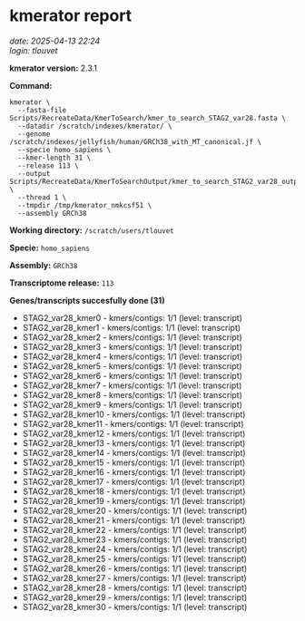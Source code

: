 # kmerator report
*date: 2025-04-13 22:24*  
*login: tlouvet*

**kmerator version:** 2.3.1

**Command:**

```
kmerator \
  --fasta-file Scripts/RecreateData/KmerToSearch/kmer_to_search_STAG2_var28.fasta \
  --datadir /scratch/indexes/kmerator/ \
  --genome /scratch/indexes/jellyfish/human/GRCh38_with_MT_canonical.jf \
  --specie homo_sapiens \
  --kmer-length 31 \
  --release 113 \
  --output Scripts/RecreateData/KmerToSearchOutput/kmer_to_search_STAG2_var28_output \
  --thread 1 \
  --tmpdir /tmp/kmerator_nmkcsf51 \
  --assembly GRCh38
```

**Working directory:** `/scratch/users/tlouvet`

**Specie:** `homo_sapiens`

**Assembly:** `GRCh38`

**Transcriptome release:** `113`

**Genes/transcripts succesfully done (31)**

- STAG2_var28_kmer0 - kmers/contigs: 1/1 (level: transcript)
- STAG2_var28_kmer1 - kmers/contigs: 1/1 (level: transcript)
- STAG2_var28_kmer2 - kmers/contigs: 1/1 (level: transcript)
- STAG2_var28_kmer3 - kmers/contigs: 1/1 (level: transcript)
- STAG2_var28_kmer4 - kmers/contigs: 1/1 (level: transcript)
- STAG2_var28_kmer5 - kmers/contigs: 1/1 (level: transcript)
- STAG2_var28_kmer6 - kmers/contigs: 1/1 (level: transcript)
- STAG2_var28_kmer7 - kmers/contigs: 1/1 (level: transcript)
- STAG2_var28_kmer8 - kmers/contigs: 1/1 (level: transcript)
- STAG2_var28_kmer9 - kmers/contigs: 1/1 (level: transcript)
- STAG2_var28_kmer10 - kmers/contigs: 1/1 (level: transcript)
- STAG2_var28_kmer11 - kmers/contigs: 1/1 (level: transcript)
- STAG2_var28_kmer12 - kmers/contigs: 1/1 (level: transcript)
- STAG2_var28_kmer13 - kmers/contigs: 1/1 (level: transcript)
- STAG2_var28_kmer14 - kmers/contigs: 1/1 (level: transcript)
- STAG2_var28_kmer15 - kmers/contigs: 1/1 (level: transcript)
- STAG2_var28_kmer16 - kmers/contigs: 1/1 (level: transcript)
- STAG2_var28_kmer17 - kmers/contigs: 1/1 (level: transcript)
- STAG2_var28_kmer18 - kmers/contigs: 1/1 (level: transcript)
- STAG2_var28_kmer19 - kmers/contigs: 1/1 (level: transcript)
- STAG2_var28_kmer20 - kmers/contigs: 1/1 (level: transcript)
- STAG2_var28_kmer21 - kmers/contigs: 1/1 (level: transcript)
- STAG2_var28_kmer22 - kmers/contigs: 1/1 (level: transcript)
- STAG2_var28_kmer23 - kmers/contigs: 1/1 (level: transcript)
- STAG2_var28_kmer24 - kmers/contigs: 1/1 (level: transcript)
- STAG2_var28_kmer25 - kmers/contigs: 1/1 (level: transcript)
- STAG2_var28_kmer26 - kmers/contigs: 1/1 (level: transcript)
- STAG2_var28_kmer27 - kmers/contigs: 1/1 (level: transcript)
- STAG2_var28_kmer28 - kmers/contigs: 1/1 (level: transcript)
- STAG2_var28_kmer29 - kmers/contigs: 1/1 (level: transcript)
- STAG2_var28_kmer30 - kmers/contigs: 1/1 (level: transcript)
